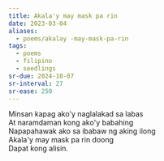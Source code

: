 ```yaml
---
title: Akala'y may mask pa rin
date: 2023-03-04
aliases:
  - poems/akalay -may-mask-pa-rin
tags:
  - poems
  - filipino
  - seedlings
sr-due: 2024-10-07
sr-interval: 27
sr-ease: 250
---
```

Minsan kapag ako'y naglalakad sa labas  
At naramdaman kong ako'y babahing  
Napapahawak ako sa ibabaw ng aking ilong  
Akala'y may mask pa rin doong  
Dapat kong alisin.